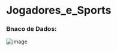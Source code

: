 # Jogadores_e_Sports

### Bnaco de Dados:
![image](https://github.com/user-attachments/assets/ce982198-46a4-4b64-bd4f-43ecaf27b0d2)

